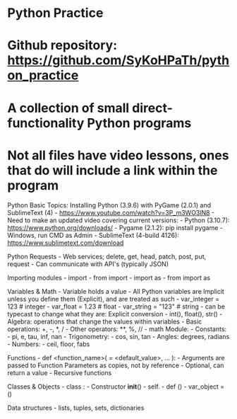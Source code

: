 # Python Practice
# Github repository: https://github.com/SyKoHPaTh/python_practice
# A collection of small direct-functionality Python programs
# Not all files have video lessons, ones that do will include a link within the program

Python Basic Topics:
Installing Python (3.9.6) with PyGame (2.0.1) and SublimeText (4) - https://www.youtube.com/watch?v=3P_m3WO3lN8
	- Need to make an updated video covering current versions:
		- Python (3.10.7): https://www.python.org/downloads/
		- Pygame (2.1.2): pip install pygame
			- Windows, run CMD as Admin
		- SublimeText (4-build 4126): https://www.sublimetext.com/download

Python Requests
	- Web services; delete, get, head, patch, post, put, request
	- Can communicate with API's (typically JSON)

Importing modules
	- import <module>
		- from <module> import <variable>
	- import <module> as <name>
		- from <module> import <variable> as <name>

Variables & Math
	- Variable holds a value
		- All Python variables are Implicit unless you define them (Explicit), and are treated as such
			- var_integer = 123 # integer
			- var_float = 1.23 # float
			- var_string = "123" # string
		- can be typecast to change what they are: Explicit conversion
			- int(), float(), str()
	- Algebra: operations that change the values within variables
		- Basic operations: +, -, *, /
		- Other operators: **, %, //
	- math Module:
		- Constants:
			- pi, e, tau, inf, nan
		- Trigonometry:
			- cos, sin, tan
			- Angles: degrees, radians
		- Numbers:
			- ceil, floor, fabs

Functions
	- def <function_name>( <parameters> = <default_value>, ... ):
	- Arguments are passed to Function Parameters as copies, not by reference
	- Optional, can return a value
	- Recursive functions

Classes & Objects
	- class <name>:
		- Constructor __init__()
		- self.<variables>
			- def <function>(<self>)
	- var_object = <name>()

Data structures
	- lists, tuples, sets, dictionaries